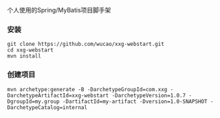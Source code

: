 个人使用的Spring/MyBatis项目脚手架

### 安装
```
git clone https://github.com/wucao/xxg-webstart.git
cd xxg-webstart
mvn install
```

### 创建项目
```
mvn archetype:generate -B -DarchetypeGroupId=com.xxg -DarchetypeArtifactId=xxg-webstart -DarchetypeVersion=1.0.7 -DgroupId=my.group -DartifactId=my-artifact -Dversion=1.0-SNAPSHOT -DarchetypeCatalog=internal
```